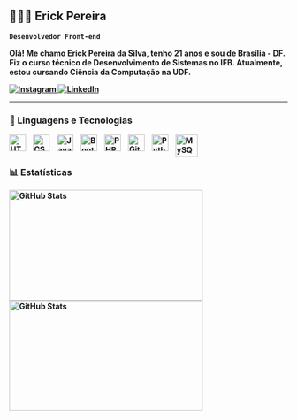 ## 👨🏻‍💻 <strong>Erick Pereira<strong/>

**`Desenvolvedor Front-end`**

Olá! Me chamo Erick Pereira da Silva, tenho 21 anos e sou de Brasília - DF. Fiz o curso técnico de Desenvolvimento de Sistemas no IFB. Atualmente, estou cursando Ciência da Computação na UDF.

<p align="left">
    <a href="https://www.instagram.com/erickpereir4/?next=%2F" target="_blank">
      <img 
        alt="Instagram" 
        title="Siga-me no Instagram" 
        src="https://img.shields.io/badge/Instagram-E4405F?style=for-the-badge&logo=instagram&logoColor=white&labelColor=E4405F" 
      />
    </a>
    <a href="https://www.linkedin.com/in/erick-silva-377322241/" target="_blank">
      <img 
        alt="LinkedIn" 
        title="Conecte-se comigo no LinkedIn" 
        src="https://img.shields.io/badge/LinkedIn-0A66C2?style=for-the-badge&logo=linkedin&logoColor=white&labelColor=0A66C2" 
      />
  </a>
</p>

---

### 🤖 Linguagens e Tecnologias

<img 
    align="left" 
    alt="HTML"
    title="HTML" 
    width="30px" 
    style="padding-right: 10px;" 
    src="https://cdn.jsdelivr.net/gh/devicons/devicon@latest/icons/html5/html5-original.svg" 
/>
<img 
    align="left" 
    alt="CSS" 
    title="CSS"
    width="30px" 
    style="padding-right: 10px;" 
    src="https://cdn.jsdelivr.net/gh/devicons/devicon@latest/icons/css3/css3-original.svg" 
/>
<img 
    align="left" 
    alt="JavaScript" 
    title="JavaScript"
    width="30px" 
    style="padding-right: 10px;" 
    src="https://cdn.jsdelivr.net/gh/devicons/devicon@latest/icons/javascript/javascript-original.svg" 
/>

<img 
    align="left" 
    alt="Bootstrap"
    title="Bootstrap" 
    width="30px" 
    style="padding-right: 10px;" 
    src="https://cdn.jsdelivr.net/gh/devicons/devicon@latest/icons/bootstrap/bootstrap-original.svg" 
/>
<img 
    align="left" 
    alt="PHP" 
    title="PHP"
    width="30px" 
    style="padding-right: 10px;" 
    src="https://cdn.jsdelivr.net/gh/devicons/devicon@latest/icons/php/php-original.svg" 
/>
<img 
    align="left" 
    alt="Git" 
    title="Git"
    width="30px" 
    style="padding-right: 10px;" 
    src="https://cdn.jsdelivr.net/gh/devicons/devicon@latest/icons/git/git-original.svg" 
/>
<img 
    align="left" 
    alt="Python" 
    title="Python"
    width="30px" 
    style="padding-right: 10px;" 
    src="https://cdn.jsdelivr.net/gh/devicons/devicon@latest/icons/python/python-original.svg" 
/>
<img 
    align="left" 
    alt="MySQL" 
    title="MySQL"
    width="40px" 
    style="padding-right: 10px;" 
    src="https://cdn.jsdelivr.net/gh/devicons/devicon@latest/icons/mysql/mysql-original-wordmark.svg" 
/>



<br/><br/>
### 📊 Estatísticas

<p>
  <img 
    align="left" 
    alt="GitHub Stats" 
    height="200"
    width="350px"
    style="padding-right: 10px;" 
    src="https://github-readme-stats.vercel.app/api?username=ErickPereir4&show_icons=true&theme=tokyonight&include_all_commits=true&locale=pt-br" 
  />

<img 
      align="left" 
      alt="GitHub Stats" 
      height="200"
      width="350px"
      src="https://github-readme-stats.vercel.app/api/top-langs/?username=ErickPereir4&theme=tokyonight&layout=compact&custom_title=Tecnologias&langs_count=9" 
  />

</p>
